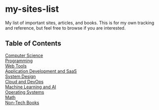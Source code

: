 # my-sites-list

My list of important sites, articles, and books. This is for my own tracking and reference, but feel free to browse if you are interested.

## Table of Contents
[Computer Science](https://github.com/carlocayos/my-sites-list/wiki/Computer-Science)<br>
[Programming](https://github.com/carlocayos/my-sites-list/wiki/Programming)<br>
[Web Tools](https://github.com/carlocayos/my-sites-list/wiki/Web-Tools)<br>
[Application Development and SaaS](https://github.com/carlocayos/my-sites-list/wiki/Application-Development-and-SaaS)<br>
[System Design](https://github.com/carlocayos/my-sites-list/wiki/System-Design)<br>
[Cloud and DevOps](https://github.com/carlocayos/my-sites-list/wiki/Cloud-and-DevOps)<br>
[Machine Learning and AI](https://github.com/carlocayos/my-sites-list/wiki/Machine-Learning-and-AI)<br>
[Operating Systems](https://github.com/carlocayos/my-sites-list/wiki/Operating-Systems)<br>
[Math](https://github.com/carlocayos/my-sites-list/wiki/Math)<br>
[Non-Tech Books](https://github.com/carlocayos/my-sites-list/wiki/Non-Tech-Books)<br>
